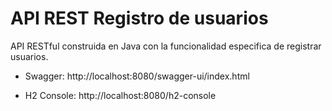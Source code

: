 # API REST Registro de usuarios

API RESTful construida en Java con la funcionalidad especifica de registrar usuarios.

* Swagger: http://localhost:8080/swagger-ui/index.html

* H2 Console: http://localhost:8080/h2-console
